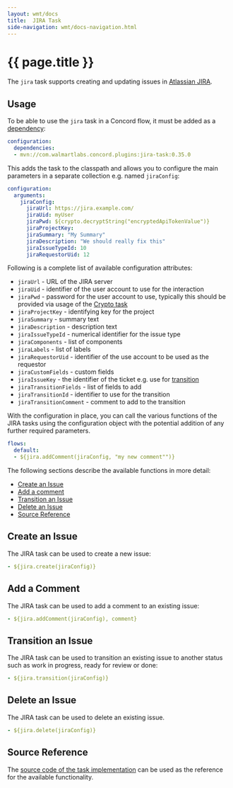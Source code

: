 ```yaml
---
layout: wmt/docs
title:  JIRA Task
side-navigation: wmt/docs-navigation.html
---
```


# {{ page.title }}

The `jira` task supports creating and updating issues in
[Atlassian JIRA](https://www.atlassian.com/software/jira).

## Usage

To be able to use the `jira` task in a Concord flow, it must be added as a
[dependency](../getting-started/concord-dsl.html#dependencies):

```yaml
configuration:
  dependencies:
  - mvn://com.walmartlabs.concord.plugins:jira-task:0.35.0
```

This adds the task to the classpath and allows you to configure the main
parameters in a separate collection e.g. named `jiraConfig`:

```yaml
configuration:
  arguments:
    jiraConfig:
      jiraUrl: https://jira.example.com/
      jiraUid: myUser
      jiraPwd: ${crypto.decryptString("encryptedApiTokenValue")}
      jiraProjectKey: 
      jiraSummary: "My Summary"
      jiraDescription: "We should really fix this"
      jiraIssueTypeId: 10
      jiraRequestorUid: 12
```

Following is a complete list of available configuration attributes:

- `jiraUrl` -  URL of the JIRA server
- `jiraUid` -  identifier of the user account to use for the interaction
- `jiraPwd` -  password for the user account to use, typically this should be
provided via usage of the [Crypto task](./crypto.html)
- `jiraProjectKey` - identifying key for the project
- `jiraSummary` - summary text
- `jiraDescription` - description text
- `jiraIssueTypeId` -  numerical identifier for the issue type
- `jiraComponents` - list of components 
- `jiraLabels` - list of labels
- `jiraRequestorUid` - identifier of the use account to be used as the requestor
- `jiraCustomFields` - custom fields
- `jiraIssueKey` - the identifier of the ticket e.g. use for [transition](#transition)
- `jiraTransitionFields` - list of fields to add 
- `jiraTransitionId` - identifier to use for the transition
- `jiraTransitionComment` - comment to add to the transition


With the configuration in place, you can call the various functions of the
JIRA tasks using the configuration object with the potential addition of any
further required parameters.

```yaml
flows:
  default:
  - ${jira.addComment(jiraConfig, "my new comment"")}
```

The following sections describe the available functions in more detail:

- [Create an Issue](#create)
- [Add a comment](#add-comment)
- [Transition an Issue](#transition)
- [Delete an Issue](#delete)
- [Source Reference](#source)

<a name="create"/>

## Create an Issue

The JIRA task can be used to create a new issue: 

```yaml
- ${jira.create(jiraConfig)}
```

<a name="add-comment"/>

## Add a Comment

The JIRA task can be used to add a comment to an existing issue:

```yaml
- ${jira.addComment(jiraConfig), comment}
```

<a name="transition"/>

## Transition an Issue

The JIRA task can be used to transition an existing issue to another status such
as work in progress, ready for review or done:

```yaml
- ${jira.transition(jiraConfig)}
```


<a name="delete"/>

## Delete an Issue

The JIRA task can be used to delete an existing issue.

```yaml
- ${jira.delete(jiraConfig)}
```

<a name="source"/>

## Source Reference

The [source code of the task implementation](${concord_plugins_source}tree/master/tasks/jira)
can be used as the reference for the available functionality.

